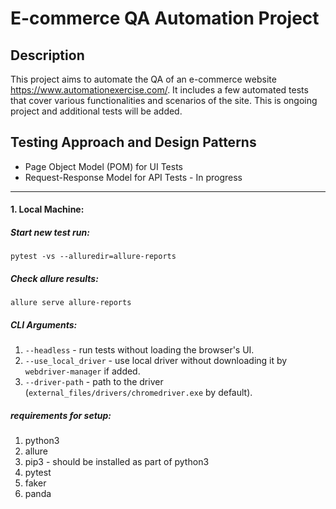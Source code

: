 # E-commerce QA Automation Project

## Description

This project aims to automate the QA of an e-commerce website https://www.automationexercise.com/. It includes a few automated tests that cover various functionalities and scenarios of the site.
This is ongoing project and additional tests will be added.

## Testing Approach and Design Patterns
- Page Object Model (POM) for UI Tests
- Request-Response Model for API Tests - In progress

---

#### 1. Local Machine:

##### Start new test run:

    pytest -vs --alluredir=allure-reports

##### Check allure results:

    allure serve allure-reports

##### CLI Arguments:

1. `--headless` - run tests without loading the browser's UI.
2. `--use_local_driver` - use local driver without downloading it by `webdriver-manager` if added.
3. `--driver-path` - path to the driver (`external_files/drivers/chromedriver.exe` by default).



##### requirements for setup:

1. python3
2. allure
3. pip3 - should be installed as part of python3
4. pytest
5. faker
6. panda
